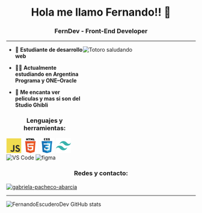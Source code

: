 <h1 align="center">Hola me llamo Fernando!! 👋</h1>
<h3 align="center">FernDev - Front-End Developer</h3>

--- 

<img align="right" height="310px" width="300px" src="https://c.tenor.com/WyeIC4hSFUwAAAAC/anime-hi.gif" alt="Totoro saludando"/>


- 🤖 **Estudiante de desarrollo web**

- 🐱‍💻 **Actualmente estudiando en Argentina Programa y ONE–Oracle**

- 🌸 **Me encanta ver peliculas y mas si son del Studio Ghibli**


<h3 align="center">Lenguajes y herramientas:</h3>

<p align="left">
 <img src="https://raw.githubusercontent.com/devicons/devicon/master/icons/javascript/javascript-original.svg" alt="javascript" width="40" height="40"/> 
 <img src="https://raw.githubusercontent.com/devicons/devicon/master/icons/html5/html5-original-wordmark.svg" alt="html5" width="40" height="40"/> 
 <img src="https://raw.githubusercontent.com/devicons/devicon/master/icons/css3/css3-original-wordmark.svg" alt="css3" width="40" height="40"/> 
 <img src="https://raw.githubusercontent.com/devicons/devicon/1119b9f84c0290e0f0b38982099a2bd027a48bf1/icons/tailwindcss/tailwindcss-plain.svg" alt="tailwindcss" width="40px" height="40px"/>
  <img src="https://camo.githubusercontent.com/2f7d9c653bd1edd735b3db07d7c4b47ae45959e17c14053fa4f543ac93cc1a8c/68747470733a2f2f696d672e69636f6e73382e636f6d2f636f6c6f722f34382f3030303030302f76697375616c2d73747564696f2d636f64652d323031392e706e67" alt="VS Code" width="40" height="40"/>
 <img src="https://www.vectorlogo.zone/logos/figma/figma-icon.svg" alt="figma" width="40" height="40"/>
</p>

<h3 align="center">Redes y contacto:</h3>
<p align="left">
<a href="https://linkedin.com/in/fernandoescuderodev" target="_blank"><img align="center" src="https://raw.githubusercontent.com/rahuldkjain/github-profile-readme-generator/master/src/images/icons/Social/linked-in-alt.svg" alt="gabriela-pacheco-abarcia" height="30"/></a>
</p>

<!-- Readme inspirado en el perfil de GabrielaDana -->
---

![FernandoEscuderoDev GitHub stats](https://github-readme-stats.vercel.app/api?username=FernandoEscuderoDev&show_icons=true&theme=radical)


